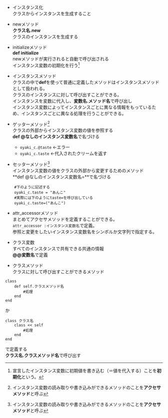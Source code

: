 - インスタンス化  
クラスからインスタンスを生成すること

- newメソッド  
**クラス名.new**  
クラスのインスタンスを生成する

- initializeメソッド  
**def initialize**  
newメソッドが実行されると自動で呼び出される  
インスタンス変数の初期化を行う[^1]  

- インスタンスメソッド  
クラスの中で**def**を使って普通に定義したメソッドはインスタンスメソッドとして扱われる。  
クラスのインスタンスに対して呼び出すことができる。  
インスタンスを変数に代入し、**変数名.メソッド名**で呼び出し  
インスタンス変数によってインスタンスごとに異なる情報をもっているため、インスタンスごとに異なる処理を行うことができる。

- ゲッターメソッド[^2]  
クラスの外部からインスタンス変数の値を参照する  
**def @なしのインスタンス変数名**で名づける  

    - ```oyaki_c.@taste``` ←エラー
    - ```oyaki_c.taste``` ←代入されたクリームを返す

- セッターメソッド[^2]  
インスタンス変数の値をクラスの外部から変更するためのメソッド  
**def @なしのインスタンス変数名=**で名づける  
```
    #下のように記述する
    oyaki_c.taste = "あんこ"
    #実際には下のようにtaste=を呼び出している
    oyaki_c.taste=("あんこ")
```
- attr_accessorメソッド  
まとめてアクセサメソッドを定義することができる。  
```attr_accessor :インスタンス変数名```で定義。  
参照と変更をしたいインスタンス変数名をシンボルか文字列で指定する。

- クラス変数  
すべてのインスタンスで共有できる共通の情報  
**@@変数名**で定義

- クラスメソッド  
クラスに対して呼び出すことができるメソッド
```
class
    def self.クラスメソッド名
        #処理
    end
end
```
か
```
class クラス名
    class << self
        #処理
    end
end
```
で定義する  
**クラス名.クラスメソッド名**で呼び出す

[^1]: 宣言したインスタンス変数に初期値を書き込む（＝値を代入する）ことを**初期化**という。

[^2]: インスタンス変数の読み取りや書き込みができるメソッドのことを**アクセサメソッド**と呼ぶ

